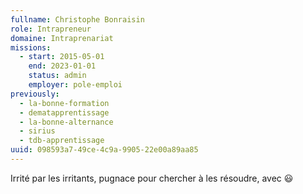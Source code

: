 ```yaml
---
fullname: Christophe Bonraisin
role: Intrapreneur
domaine: Intraprenariat
missions:
  - start: 2015-05-01
    end: 2023-01-01
    status: admin
    employer: pole-emploi
previously:
  - la-bonne-formation
  - dematapprentissage
  - la-bonne-alternance
  - sirius
  - tdb-apprentissage
uuid: 098593a7-49ce-4c9a-9905-22e00a89aa85
---
```

Irrité par les irritants, pugnace pour chercher à les résoudre, avec 😃